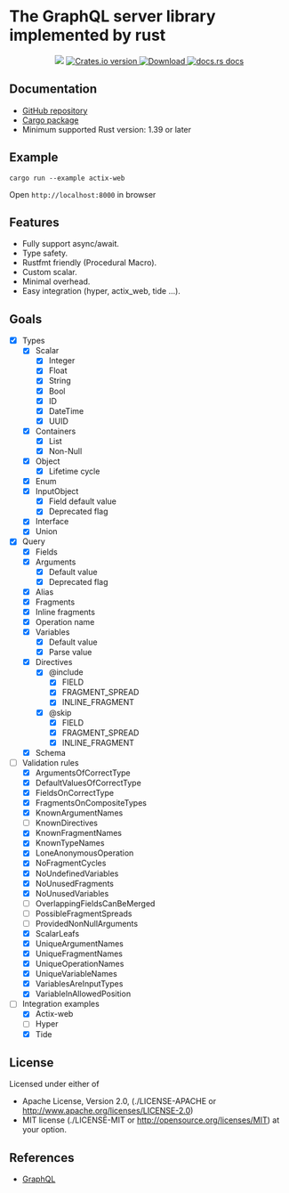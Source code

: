 # The GraphQL server library implemented by rust 

<div align="center">
  <!-- CI -->
  <img src="https://github.com/sunli829/potatonet/workflows/CI/badge.svg" />
  <!-- Crates version -->
  <a href="https://crates.io/crates/async-graphql">
    <img src="https://img.shields.io/crates/v/async-graphql.svg?style=flat-square"
    alt="Crates.io version" />
  </a>
  <!-- Downloads -->
  <a href="https://crates.io/crates/async-graphql">
    <img src="https://img.shields.io/crates/d/async-graphql.svg?style=flat-square"
      alt="Download" />
  </a>
  <!-- docs.rs docs -->
  <a href="https://docs.rs/async-graphql">
    <img src="https://img.shields.io/badge/docs-latest-blue.svg?style=flat-square"
      alt="docs.rs docs" />
  </a>
</div>

## Documentation

* [GitHub repository](https://github.com/sunli829/async-graphql)
* [Cargo package](https://crates.io/crates/async-graphql)
* Minimum supported Rust version: 1.39 or later

## Example

```shell script
cargo run --example actix-web
```

Open `http://localhost:8000` in browser

## Features

* Fully support async/await.
* Type safety.
* Rustfmt friendly (Procedural Macro).
* Custom scalar.
* Minimal overhead.
* Easy integration (hyper, actix_web, tide ...).

## Goals

- [X] Types
    - [X] Scalar
        - [X] Integer
        - [X] Float
        - [X] String
        - [X] Bool
        - [X] ID
        - [X] DateTime
        - [X] UUID
    - [X] Containers 
        - [X] List
        - [X] Non-Null
    - [X] Object
        - [X] Lifetime cycle   
    - [X] Enum
    - [X] InputObject
        - [X] Field default value
        - [X] Deprecated flag
    - [X] Interface
    - [X] Union
- [X] Query
    - [X] Fields
    - [X] Arguments
        - [X] Default value
        - [X] Deprecated flag
    - [X] Alias
    - [X] Fragments
    - [X] Inline fragments
    - [X] Operation name
    - [X] Variables
        - [X] Default value
        - [X] Parse value
    - [X] Directives
        - [X] @include
            - [X] FIELD
            - [X] FRAGMENT_SPREAD
            - [X] INLINE_FRAGMENT
        - [X] @skip
            - [X] FIELD
            - [X] FRAGMENT_SPREAD
            - [X] INLINE_FRAGMENT
    - [X] Schema
- [ ] Validation rules
    - [X] ArgumentsOfCorrectType
    - [X] DefaultValuesOfCorrectType
    - [X] FieldsOnCorrectType
    - [X] FragmentsOnCompositeTypes
    - [X] KnownArgumentNames
    - [ ] KnownDirectives
    - [X] KnownFragmentNames
    - [X] KnownTypeNames
    - [X] LoneAnonymousOperation
    - [X] NoFragmentCycles
    - [X] NoUndefinedVariables
    - [X] NoUnusedFragments
    - [X] NoUnusedVariables
    - [ ] OverlappingFieldsCanBeMerged
    - [ ] PossibleFragmentSpreads
    - [ ] ProvidedNonNullArguments
    - [X] ScalarLeafs
    - [X] UniqueArgumentNames
    - [X] UniqueFragmentNames
    - [X] UniqueOperationNames
    - [X] UniqueVariableNames
    - [X] VariablesAreInputTypes
    - [X] VariableInAllowedPosition
- [ ] Integration examples
    - [X] Actix-web
    - [ ] Hyper
    - [X] Tide

## License

Licensed under either of

* Apache License, Version 2.0,
  (./LICENSE-APACHE or http://www.apache.org/licenses/LICENSE-2.0)
* MIT license (./LICENSE-MIT or http://opensource.org/licenses/MIT)
  at your option.

## References

* [GraphQL](https://graphql.org)
